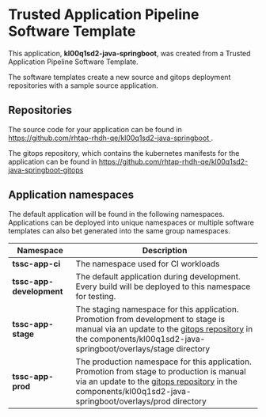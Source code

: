 # Trusted Application Pipeline Software Template

This application, **kl00q1sd2-java-springboot**, was created from a Trusted Application Pipeline Software Template.

The software templates create a new source and gitops deployment repositories with a sample source application. 

## Repositories

The source code for your application can be found in [https://github.com/rhtap-rhdh-qe/kl00q1sd2-java-springboot ](https://github.com/rhtap-rhdh-qe/kl00q1sd2-java-springboot ).
 
The gitops repository, which contains the kubernetes manifests for the application can be found in 
[https://github.com/rhtap-rhdh-qe/kl00q1sd2-java-springboot-gitops ](https://github.com/rhtap-rhdh-qe/kl00q1sd2-java-springboot-gitops ) 

## Application namespaces 

The default application will be found in the following namespaces. Applications can be deployed into unique namespaces or multiple software templates can also bet generated into the same group namespaces.  

|  Namespace   |  Description   |  
| -------- | -------- |
| **tssc-app-ci** | The namespace used for CI workloads |
| **tssc-app-development** | The default application during development. Every build will be deployed to this namespace for testing. |
| **tssc-app-stage** | The staging namespace for this application. Promotion from development to stage is manual via an update to the [gitops repository](https://github.com/rhtap-rhdh-qe/kl00q1sd2-java-springboot-gitops ) in the components/kl00q1sd2-java-springboot/overlays/stage directory |
| **tssc-app-prod** | The production namespace for this application. Promotion from stage to production is manual via an update to the [gitops repository](https://github.com/rhtap-rhdh-qe/kl00q1sd2-java-springboot-gitops ) in the components/kl00q1sd2-java-springboot/overlays/prod directory |